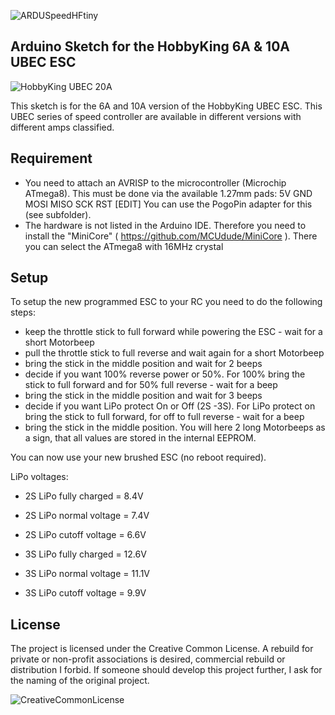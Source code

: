 ![ARDUSpeedHFtiny](https://marcostoffers.github.io/arduspeedhftinylogo640.png)
## Arduino Sketch for the HobbyKing 6A & 10A UBEC ESC
![HobbyKing UBEC 20A](https://marcostoffers.github.io/hk10a.jpg)

This sketch is for the 6A and 10A version of the HobbyKing UBEC ESC. This UBEC series of speed controller are available in different versions with different amps classified.

## Requirement
- You need to attach an AVRISP to the microcontroller (Microchip ATmega8). This must be done via the available 1.27mm pads: 5V GND MOSI MISO SCK RST [EDIT] You can use the PogoPin adapter for this (see subfolder).
- The hardware is not listed in the Arduino IDE. Therefore you need to install the "MiniCore" ( https://github.com/MCUdude/MiniCore ). There you can select the ATmega8 with 16MHz crystal

## Setup
To setup the new programmed ESC to your RC you need to do the following steps:
* keep the throttle stick to full forward while powering the ESC - wait for a short Motorbeep
* pull the throttle stick to full reverse and wait again for a short Motorbeep
* bring the stick in the middle position and wait for 2 beeps
* decide if you want 100% reverse power or 50%. For 100% bring the stick to full forward and for 50% full reverse - wait for a beep
* bring the stick in the middle position and wait for 3 beeps
* decide if you want LiPo protect On or Off (2S -3S). For LiPo protect on bring the stick to full forward, for off to full reverse - wait for a beep
* bring the stick in the middle position. You will here 2 long Motorbeeps as a sign, that all values are stored in the internal EEPROM.

You can now use your new brushed ESC (no reboot required).

LiPo voltages:
* 2S LiPo fully charged = 8.4V
* 2S LiPo normal voltage = 7.4V
* 2S LiPo cutoff voltage = 6.6V

* 3S LiPo fully charged = 12.6V
* 3S LiPo normal voltage = 11.1V
* 3S LiPo cutoff voltage = 9.9V
 
## License
The project is licensed under the Creative Common License. A rebuild for private or non-profit associations is desired, commercial rebuild or distribution I forbid. If someone should develop this project further, I ask for the naming of the original project.

![CreativeCommonLicense](https://marcostoffers.github.io/cc.png)
